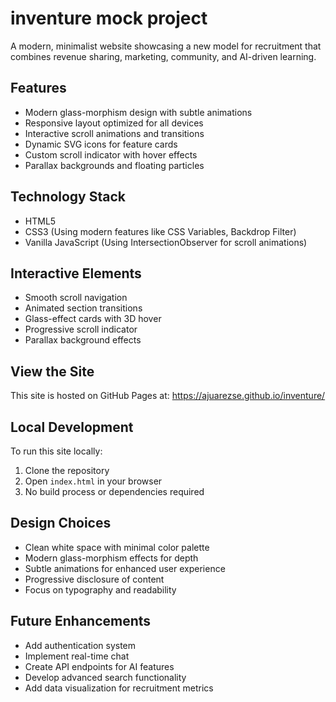 # inventure mock project

A modern, minimalist website showcasing a new model for recruitment that combines revenue sharing, marketing, community, and AI-driven learning.

## Features

- Modern glass-morphism design with subtle animations
- Responsive layout optimized for all devices
- Interactive scroll animations and transitions
- Dynamic SVG icons for feature cards
- Custom scroll indicator with hover effects
- Parallax backgrounds and floating particles

## Technology Stack

- HTML5
- CSS3 (Using modern features like CSS Variables, Backdrop Filter)
- Vanilla JavaScript (Using IntersectionObserver for scroll animations)

## Interactive Elements

- Smooth scroll navigation
- Animated section transitions
- Glass-effect cards with 3D hover
- Progressive scroll indicator
- Parallax background effects

## View the Site

This site is hosted on GitHub Pages at: https://ajuarezse.github.io/inventure/

## Local Development

To run this site locally:

1. Clone the repository
2. Open `index.html` in your browser
3. No build process or dependencies required

## Design Choices

- Clean white space with minimal color palette
- Modern glass-morphism effects for depth
- Subtle animations for enhanced user experience
- Progressive disclosure of content
- Focus on typography and readability

## Future Enhancements

- Add authentication system
- Implement real-time chat
- Create API endpoints for AI features
- Develop advanced search functionality
- Add data visualization for recruitment metrics
